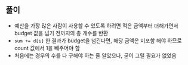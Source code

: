 ## 풀이

- 예산을 가장 많은 사람이 사용할 수 있도록 하려면 적은 금액부터 더해가면서 budget 값을 넘기 전까지의 총 개수를 반환
- `sum += d[i]` 한 결과가 budget을 넘긴다면, 해당 금액은 미포함 해야 하므로 count 값에서 1을 빼주어야 함
- 처음에는 경우의 수를 다 구해야 하는 줄 알았으나, 굳이 그럴 필요가 없었음
